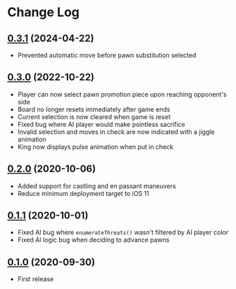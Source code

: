 # Change Log

## [0.3.1](https://github.com/nicklockwood/Chess/releases/tag/0.3.1) (2024-04-22)

- Prevented automatic move before pawn substitution selected

## [0.3.0](https://github.com/nicklockwood/Chess/releases/tag/0.3.0) (2022-10-22)

- Player can now select pawn promotion piece upon reaching opponent's side
- Board no longer resets immediately after game ends
- Current selection is now cleared when game is reset
- Fixed bug where AI player would make pointless sacrifice
- Invalid selection and moves in check are now indicated with a jiggle animation
- King now displays pulse animation when put in check

## [0.2.0](https://github.com/nicklockwood/Chess/releases/tag/0.2.0) (2020-10-06)

- Added support for castling and en passant maneuvers
- Reduce minimum deployment target to iOS 11

## [0.1.1](https://github.com/nicklockwood/Chess/releases/tag/0.1.1) (2020-10-01)

- Fixed AI bug where `enumerateThreats()` wasn't filtered by AI player color
- Fixed AI logic bug when deciding to advance pawns

## [0.1.0](https://github.com/nicklockwood/Chess/releases/tag/0.1.0) (2020-09-30)

- First release
